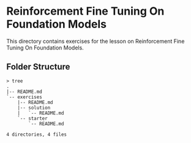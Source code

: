 # Reinforcement Fine Tuning On Foundation Models

This directory contains exercises for the lesson on Reinforcement Fine Tuning On Foundation Models.

## Folder Structure

```
> tree
.
|-- README.md
`-- exercises
    |-- README.md
    |-- solution
    |   `-- README.md
    `-- starter
        `-- README.md

4 directories, 4 files
```

